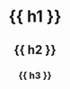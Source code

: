 <header class="hero">
  <div class="hero--content">
    <h1 class="font-mono text-sm mb-1">{{ h1 }}</h1>
    <h2 class="font-bold text-5xl mb-2">{{ h2 }}</h1>
    <h3 class="text-xl font-mono">{{ h3 }}</h2>
  </div>
</header>